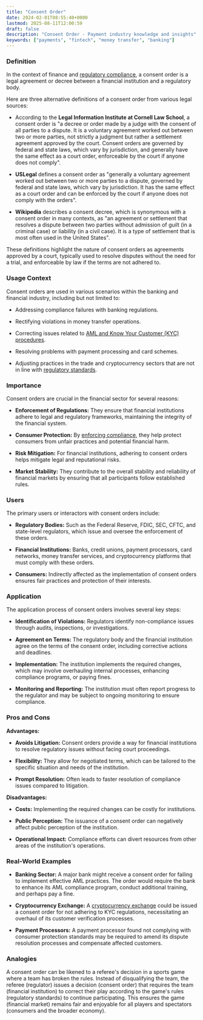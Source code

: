 ```yaml
---
title: "Consent Order"
date: 2024-02-01T08:55:40+0000
lastmod: 2025-08-11T12:00:59
draft: false
description: "Consent Order - Payment industry knowledge and insights"
keywords: ["payments", "fintech", "money transfer", "banking"]
---
```


### Definition

In the context of finance and [regulatory compliance](https://faisalkhanllc.xyz/resources/payments-wiki/r/regulatory-compliance/), a consent order is a legal agreement or decree between a financial institution and a regulatory body.

Here are three alternative definitions of a consent order from various legal sources:

- According to the **Legal Information Institute at Cornell Law School**, a consent order is "a decree or order made by a judge with the consent of all parties to a dispute. It is a voluntary agreement worked out between two or more parties, not strictly a judgment but rather a settlement agreement approved by the court. Consent orders are governed by federal and state laws, which vary by jurisdiction, and generally have the same effect as a court order, enforceable by the court if anyone does not comply".

- **USLegal** defines a consent order as "generally a voluntary agreement worked out between two or more parties to a dispute, governed by federal and state laws, which vary by jurisdiction. It has the same effect as a court order and can be enforced by the court if anyone does not comply with the orders".

- **Wikipedia** describes a consent decree, which is synonymous with a consent order in many contexts, as "an agreement or settlement that resolves a dispute between two parties without admission of guilt (in a criminal case) or liability (in a civil case). It is a type of settlement that is most often used in the United States".

These definitions highlight the nature of consent orders as agreements approved by a court, typically used to resolve disputes without the need for a trial, and enforceable by law if the terms are not adhered to.

### Usage Context

Consent orders are used in various scenarios within the banking and financial industry, including but not limited to:

- Addressing compliance failures with banking regulations.

- Rectifying violations in money transfer operations.

- Correcting issues related to [AML and Know Your Customer (KYC) procedures](https://faisalkhanllc.xyz/resources/payments-wiki/k/know-your-customer-kyc-anti-money-laundering-aml/).

- Resolving problems with payment processing and card schemes.

- Adjusting practices in the trade and cryptocurrency sectors that are not in line with [regulatory standards](https://faisalkhanllc.xyz/resources/payments-wiki/r/regulatory-enforcement/).

### Importance

Consent orders are crucial in the financial sector for several reasons:

- **Enforcement of Regulations:** They ensure that financial institutions adhere to legal and regulatory frameworks, maintaining the integrity of the financial system.

- **Consumer Protection:** By [enforcing compliance](https://faisalkhanllc.xyz/resources/payments-wiki/c/compliance-policies-procedures/), they help protect consumers from unfair practices and potential financial harm.

- **Risk Mitigation:** For financial institutions, adhering to consent orders helps mitigate legal and reputational risks.

- **Market Stability:** They contribute to the overall stability and reliability of financial markets by ensuring that all participants follow established rules.

### Users

The primary users or interactors with consent orders include:

- **Regulatory Bodies:** Such as the Federal Reserve, FDIC, SEC, CFTC, and state-level regulators, which issue and oversee the enforcement of these orders.

- **Financial Institutions:** Banks, credit unions, payment processors, card networks, money transfer services, and cryptocurrency platforms that must comply with these orders.

- **Consumers:** Indirectly affected as the implementation of consent orders ensures fair practices and protection of their interests.

### Application

The application process of consent orders involves several key steps:

- **Identification of Violations:** Regulators identify non-compliance issues through audits, inspections, or investigations.

- **Agreement on Terms:** The regulatory body and the financial institution agree on the terms of the consent order, including corrective actions and deadlines.

- **Implementation:** The institution implements the required changes, which may involve overhauling internal processes, enhancing compliance programs, or paying fines.

- **Monitoring and Reporting:** The institution must often report progress to the regulator and may be subject to ongoing monitoring to ensure compliance.

### Pros and Cons

**Advantages:**

- **Avoids Litigation:** Consent orders provide a way for financial institutions to resolve regulatory issues without facing court proceedings.

- **Flexibility:** They allow for negotiated terms, which can be tailored to the specific situation and needs of the institution.

- **Prompt Resolution:** Often leads to faster resolution of compliance issues compared to litigation.

**Disadvantages:**

- **Costs:** Implementing the required changes can be costly for institutions.

- **Public Perception:** The issuance of a consent order can negatively affect public perception of the institution.

- **Operational Impact:** Compliance efforts can divert resources from other areas of the institution's operations.

### Real-World Examples

- **Banking Sector:** A major bank might receive a consent order for failing to implement effective AML practices. The order would require the bank to enhance its AML compliance program, conduct additional training, and perhaps pay a fine.

- **Cryptocurrency Exchange:** A [cryptocurrency exchange](https://faisalkhanllc.xyz/resources/payments-wiki/c/cryptocurrency-exchanges/) could be issued a consent order for not adhering to KYC regulations, necessitating an overhaul of its customer verification processes.

- **Payment Processors:** A payment processor found not complying with consumer protection standards may be required to amend its dispute resolution processes and compensate affected customers.

### Analogies

A consent order can be likened to a referee's decision in a sports game where a team has broken the rules. Instead of disqualifying the team, the referee (regulator) issues a decision (consent order) that requires the team (financial institution) to correct their play according to the game's rules (regulatory standards) to continue participating. This ensures the game (financial market) remains fair and enjoyable for all players and spectators (consumers and the broader economy).